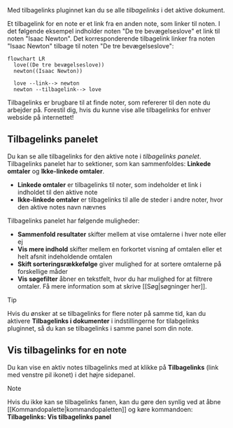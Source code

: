 Med tilbagelinks pluginnet kan du se alle _tilbagelinks_ i det aktive dokument.

Et tilbagelink for en note er et link fra en anden note, som linker til noten. I det følgende eksempel indholder noten "De tre bevægelseslove" et link til noten "Isaac Newton". Det korresponderende tilbagelink linker fra noten "Isaac Newton" tilbage til noten "De tre bevægelseslove":

```mermaid
flowchart LR
  love((De tre bevægelseslove))
  newton((Isaac Newton))

  love --link--> newton
  newton --tilbagelink--> love
```

Tilbagelinks er brugbare til at finde noter, som refererer til den note du arbejder på. Forestil dig, hvis du kunne vise alle tilbagelinks for enhver webside på internettet!

## Tilbagelinks panelet

Du kan se alle tilbagelinks for den aktive note i _tilbagelinks panelet_. Tilbagelinks panelet har to sektioner, som kan sammenfoldes: **Linkede omtaler** og **Ikke-linkede omtaler**.

- **Linkede omtaler** er tilbagelinks til noter, som indeholder et link i indholdet til den aktive note
- **Ikke-linkede omtaler** er tilbagelinks til alle de steder i andre noter, hvor den aktive notes navn nævnes

Tilbagelinks panelet har følgende muligheder:

- **Sammenfold resultater** skifter mellem at vise omtalerne i hver note eller ej
- **Vis mere indhold** skifter mellem en forkortet visning af omtalen eller et helt afsnit indeholdende omtalen
- **Skift sorteringsrækkefølge** giver mulighed for at sortere omtalerne på forskellige måder
- **Vis søgefilter** åbner en tekstfelt, hvor du har mulighed for at filtrere omtaler. Få mere information som at skrive [[Søg|søgninger her]].

> [!tip]
> Hvis du ønsker at se tilbagelinks for flere noter på samme tid, kan du aktivere **Tilbagelinks i dokumenter** i indstillingerne for tilabgelinks pluginnet, så du kan se tilbagelinks i samme panel som din note.

## Vis tilbagelinks for en note

Du kan vise en aktiv notes tilbagelinks  med at klikke på **Tilbagelinks** (link med venstre pil ikonet) i det højre sidepanel.

> [!note]
> Hvis du ikke kan se tilbagelinks fanen, kan du gøre den synlig ved at åbne [[Kommandopalette|kommandopaletten]] og køre kommandoen: **Tilbagelinks: Vis tilbagelinks panel**
